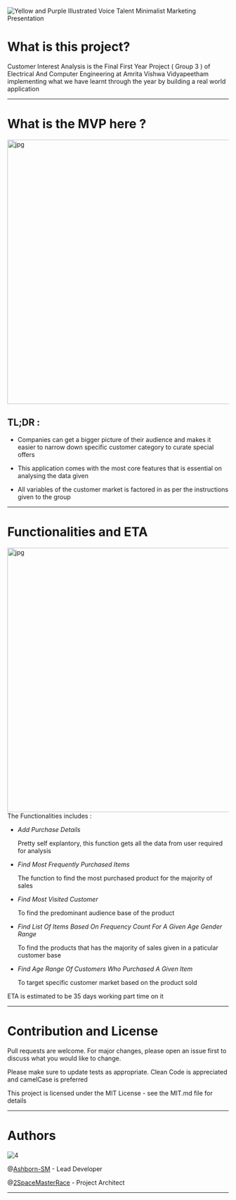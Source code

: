 ![Yellow and Purple Illustrated Voice Talent Minimalist Marketing Presentation](https://user-images.githubusercontent.com/82216693/122651624-ab3a0b80-d157-11eb-952d-7aceabcba813.jpg)

# What is this project? 

Customer Interest Analysis is the Final First Year Project ( Group 3 )  of Electrical And Computer Engineering at Amrita Vishwa Vidyapeetham implementing what we have learnt through the year by building a real world application  



-----------------------------------------------------------------------------------------------------------------------------------------------------------------------------------


# What is the MVP here ?

   <img hight="650" width="600" alt="jpg" align="centre" src="https://user-images.githubusercontent.com/82216693/122651978-ce65ba80-d159-11eb-8843-8b90fd91b0ca.jpg"> 

## TL;DR :

 - Companies can get a bigger picture of their audience and makes it easier to narrow down specific customer category to curate special offers  

 - This application comes with the most core features that is essential on analysing the data given  

 - All variables of the customer market is factored in as per the instructions given to the group 

                    


---------------------------------------------------------------------------------------------------------------------------------------------------------------------------------




# Functionalities and ETA 

<img hight="650" width="600" alt="jpg" align="right" src="https://user-images.githubusercontent.com/82216693/122652209-32d54980-d15b-11eb-8fb5-4f1fce338b2a.jpg"> 


The Functionalities includes : 

- *Add Purchase Details* 

  Pretty self explantory, this function gets all the data from user required for analysis

- *Find Most Frequently Purchased Items* 

  The function to find the most purchased product for the majority of sales

- *Find Most Visited Customer* 

  To find the predominant audience base of the product

- *Find List Of Items Based On Frequency Count For A Given Age Gender Range* 

  To find the products that has the majority of sales given in a paticular customer base
 
 - *Find Age Range Of Customers Who Purchased A Given Item* 
   
   To target specific customer market based on the product sold 
  
 ETA is estimated to be 35 days working part time on it 

---------------------------------------------------------------------------------------------------------------------------------------------------------------------------------




# Contribution and License
Pull requests are welcome. For major changes, please open an issue first to discuss what you would like to change.

Please make sure to update tests as appropriate. Clean Code is appreciated and camelCase is preferred  

This project is licensed under the MIT License - see the MIT.md file for details

-----------------------------------------------------------------------------------------------------------------------------------------------------------------------------------


# Authors

![4](https://user-images.githubusercontent.com/82216693/122652394-42a15d80-d15c-11eb-8fb4-a8ee9c126c75.jpg)


@[Ashborn-SM](https://github.com/Ashborn-SM) - Lead Developer

@[2SpaceMasterRace](https://github.com/2SpaceMasterRace) - Project Architect


---------------------------------------------------------------------------------------------------------------------------------------------------------------------------------


